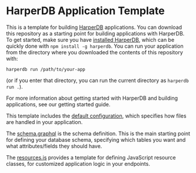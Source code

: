# HarperDB Application Template

This is a template for building [HarperDB](https://www.harperdb.io/) applications. You can download this repository as a starting point for building applications with HarperDB. To get started, make sure you have [installed HarperDB](https://docs.harperdb.io/docs/install-harperdb), which can be quickly done with `npm install -g harperdb`. You can run your application from the directory where you downloaded the contents of this repository with:

`harperdb run /path/to/your-app`

(or if you enter that directory, you can run the current directory as `harperdb run .`).

For more information about getting started with HarperDB and building applications, see our getting started guide.

This template includes the [default configuration](./config.yaml), which specifies how files are handled in your application.

The [schema.graphql](./schema.graphql) is the schema definition. This is the main starting point for defining your database schema, specifying which tables you want and what attributes/fields they should have.

The [resources.js](./resources.js) provides a template for defining JavaScript resource classes, for customized application logic in your endpoints.